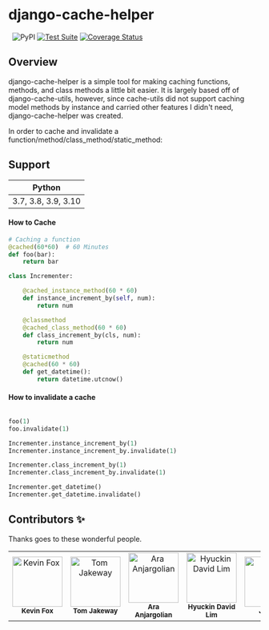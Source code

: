django-cache-helper
===================

&nbsp;
![PyPI](https://img.shields.io/pypi/v/django-cache-helper?color=green)
[![Test Suite](https://github.com/ycharts/django_cache_helper/actions/workflows/main.yml/badge.svg?branch=master)](https://github.com/ycharts/django_cache_helper/actions/workflows/main.yml)
[![Coverage Status](https://coveralls.io/repos/github/ycharts/django_cache_helper/badge.svg?branch=master)](https://coveralls.io/github/ycharts/django_cache_helper?branch=master)

## Overview
django-cache-helper is a simple tool for making caching functions, methods, and class methods a little bit easier.
It is largely based off of django-cache-utils, however, since cache-utils did not support caching model methods by instance and carried other features I didn't need, django-cache-helper was created.

In order to cache and invalidate a function/method/class_method/static_method:

## Support

| Python |
|--------|
|  3.7, 3.8, 3.9, 3.10      |


#### How to Cache

```python
# Caching a function
@cached(60*60)  # 60 Minutes
def foo(bar):
	return bar

class Incrementer:

    @cached_instance_method(60 * 60)
    def instance_increment_by(self, num):
        return num

    @classmethod
    @cached_class_method(60 * 60)
    def class_increment_by(cls, num):
        return num

    @staticmethod
    @cached(60 * 60)
    def get_datetime():
        return datetime.utcnow()
```

#### How to invalidate a cache

```python

foo(1)
foo.invalidate(1)

Incrementer.instance_increment_by(1)
Incrementer.instance_increment_by.invalidate(1)

Incrementer.class_increment_by(1)
Incrementer.class_increment_by.invalidate(1)

Incrementer.get_datetime()
Incrementer.get_datetime.invalidate()
```


## Contributors ✨

Thanks goes to these wonderful people.

<!-- ALL-CONTRIBUTORS-LIST:START - Do not remove or modify this section -->
<!-- prettier-ignore-start -->
<!-- markdownlint-disable -->
<table>
  <tr>
    <td align="center"><img src="https://avatars.githubusercontent.com/u/2000316?v=4" width="100px;" alt="Kevin Fox"/><br /><sub><b>Kevin Fox</b></sub></td>
    <td align="center"><img src="https://avatars.githubusercontent.com/u/3022071?v=4" width="100px;" alt="Tom Jakeway"/><br /><sub><b>Tom Jakeway</b></sub></td>
    <td align="center"><img src="https://avatars.githubusercontent.com/u/83293?v=4" width="100px;" alt="Ara Anjargolian"/><br /><sub><b>Ara Anjargolian</b></sub></td>
    <td align="center"><img src="https://avatars.githubusercontent.com/u/15602942?v=4" width="100px;" alt="Hyuckin David Lim"/><br /><sub><b>Hyuckin David Lim</b></sub></td>
    <td align="center"><img src="https://avatars.githubusercontent.com/u/1248116?v=4" width="100px;" alt="James"/><br /><sub><b>James</b></sub></td>
  </tr>
</table>

<!-- markdownlint-enable -->
<!-- prettier-ignore-end -->
<!-- ALL-CONTRIBUTORS-LIST:END -->
